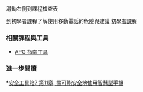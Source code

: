 [Title]: # (現在怎樣?)
[Order]: # (12)

滑動右側到課程檢查表

到初學者課程了解使用移動電話的危險與建議
[初學者課程](umbrella://lesson/mobile-phones/0)

### 相關課程與工具

* [APG 指南工具](umbrella://lesson/k9-\u0026-apg)

### 進一步閱讀

*[安全工具箱? 第11章, 盡可能安全地使用智慧型手機](https://securityinabox.org/en/guide/smartphones)